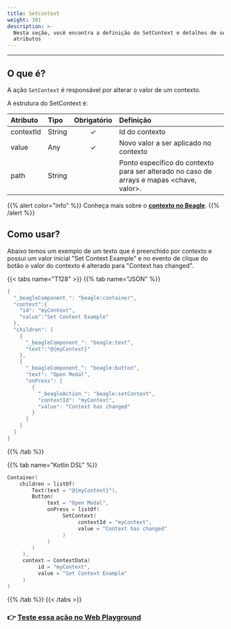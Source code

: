 ```yaml
---
title: Setcontext
weight: 301
description: >-
  Nesta seção, você encontra a definição do SetContext e detalhes de seus
  atributos
---
```


---

## O que é?

A ação `SetContext` é responsável por alterar o valor de um contexto.

A estrutura do SetContext é:

| **Atributo** | **Tipo** | Obrigatório | **Definição** |
| :--- | :--- | :---: | :--- |
| contextId | String  | ✓ | Id do contexto |
| value | Any | ✓ | Novo valor a ser aplicado no contexto |
| path | String |   | Ponto específico do contexto para ser alterado no caso de arrays e mapas &lt;chave, valor&gt;. |

{{% alert color="info" %}}
Conheça mais sobre o [**contexto no Beagle**](../contexto/).
{{% /alert %}}

## Como usar?

Abaixo temos um exemplo de um texto que é preenchido por contexto e possui um valor inicial "Set Context Example" e no evento de clique do botão o valor do contexto é alterado para "Context has changed".

{{< tabs name="T128" >}}
{{% tab name="JSON" %}}
```kotlin
{
  "_beagleComponent_": "beagle:container",
  "context":{
    "id": "myContext",
    "value":"Set Context Example"
  },
  "children": [
    {
      "_beagleComponent_": "beagle:text",
      "text":"@{myContext}"
    },
    {
      "_beagleComponent_": "beagle:button",
      "text": "Open Modal",
      "onPress": [
        {
          "_beagleAction_": "beagle:setContext",
          "contextId": "myContext",
          "value": "Context has changed"
        }
      ]
    }
  ]
}
```
{{% /tab %}}

{{% tab name="Kotlin DSL" %}}
```kotlin
Container(
    children = listOf(
        Text(text = "@{myContext}"),
        Button(
             text = "Open Modal",
             onPress = listOf(
                  SetContext(
                       contextId = "myContext",
                       value = "Context has changed"
                  )
             )
        )
     ),
     context = ContextData(
          id = "myContext",
          value = "Set Context Example"
     )
)
```
{{% /tab %}}
{{< /tabs >}}

### 👉 [Teste essa ação no Web Playground](https://beagle-playground.netlify.app/#/cloud/701b73771594478795b9c0dc6e088c0b/setContext.json)
